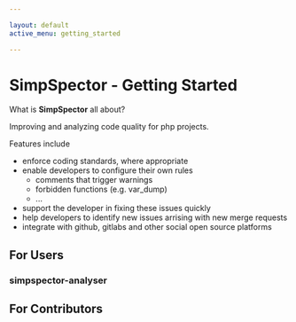 ```yaml
---

layout: default
active_menu: getting_started

---
```


# SimpSpector - Getting Started

What is **SimpSpector** all about?

Improving and analyzing code quality for php projects.

Features include

* enforce coding standards, where appropriate
* enable developers to configure their own rules
    * comments that trigger warnings
    * forbidden functions (e.g. var_dump)
    * ...
* support the developer in fixing these issues quickly
* help developers to identify new issues arrising with new merge requests
* integrate with github, gitlabs and other social open source platforms

## For Users

### simpspector-analyser

## For Contributors

